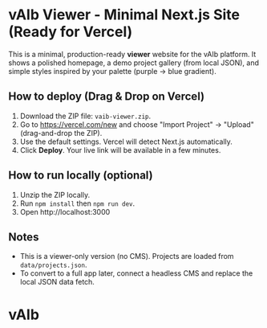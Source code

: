 
# vAIb Viewer - Minimal Next.js Site (Ready for Vercel)

This is a minimal, production-ready **viewer** website for the vAIb platform. It shows a polished homepage, a demo project gallery (from local JSON), and simple styles inspired by your palette (purple → blue gradient).

## How to deploy (Drag & Drop on Vercel)
1. Download the ZIP file: `vaib-viewer.zip`.
2. Go to https://vercel.com/new and choose "Import Project" → "Upload" (drag-and-drop the ZIP).
3. Use the default settings. Vercel will detect Next.js automatically.
4. Click **Deploy**. Your live link will be available in a few minutes.

## How to run locally (optional)
1. Unzip the ZIP locally.
2. Run `npm install` then `npm run dev`.
3. Open http://localhost:3000

## Notes
- This is a viewer-only version (no CMS). Projects are loaded from `data/projects.json`.
- To convert to a full app later, connect a headless CMS and replace the local JSON data fetch.
# vAIb

